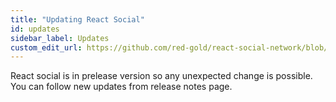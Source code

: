 ```yaml
---
title: "Updating React Social"
id: updates
sidebar_label: Updates
custom_edit_url: https://github.com/red-gold/react-social-network/blob/v0.7.0/README.md
---
```


React social is in prelease version so any unexpected change is possible. You can follow new updates from release notes page.